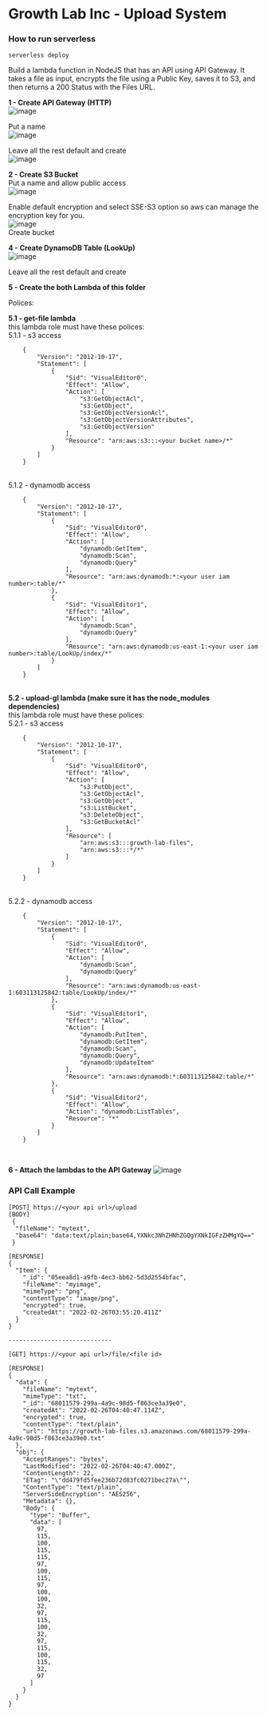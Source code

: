 # Growth Lab Inc - Upload System

### How to run serverless
```
serverless deploy
```

Build a lambda function in NodeJS that has an API using API Gateway. It takes a file as input, encrypts the file using a Public Key, saves it to S3, and then returns a 200 Status with the Files URL.


<b>1 - Create API Gateway (HTTP)</b> <br />
![image](https://user-images.githubusercontent.com/63565773/155828571-53c4ec0b-86c8-4603-80ae-ef211c292f94.png)

Put a name  <br />
![image](https://user-images.githubusercontent.com/63565773/155828579-d4eb7daa-4ae9-4124-a62f-919aa5a74412.png)

Leave all the rest default and create  <br />
![image](https://user-images.githubusercontent.com/63565773/155828588-bdee9e92-1cb2-490c-a315-4df98d353281.png)

<b>2 - Create S3 Bucket</b> <br />
Put a name and allow public access  <br />
![image](https://user-images.githubusercontent.com/63565773/155828597-0ddc7280-4a6e-4ca6-b664-d86881694ca6.png)

Enable default encryption and select SSE-S3 option so aws can manage the encryption key for you.  <br />
![image](https://user-images.githubusercontent.com/63565773/155828604-b310a672-7639-471e-85fb-70bfe39aaeff.png)
 <br />
Create bucket

<b>4 - Create DynamoDB Table (LookUp) </b> <br />
![image](https://user-images.githubusercontent.com/63565773/155828611-ffe159bb-e4a8-4805-b32a-5f211102f37f.png)

Leave all the rest default and create

<b>5 - Create the both Lambda of this folder </b> <br />

Polices:

<b>5.1 - get-file lambda</b> <br />
this lambda role must have these polices: <br />
5.1.1 - s3 access <br />
        
        {
            "Version": "2012-10-17",
            "Statement": [
                {
                    "Sid": "VisualEditor0",
                    "Effect": "Allow",
                    "Action": [
                        "s3:GetObjectAcl",
                        "s3:GetObject",
                        "s3:GetObjectVersionAcl",
                        "s3:GetObjectVersionAttributes",
                        "s3:GetObjectVersion"
                    ],
                    "Resource": "arn:aws:s3:::<your bucket name>/*"
                }
            ]
        }
     
<br />
5.1.2 - dynamodb access <br />
    
        {
            "Version": "2012-10-17",
            "Statement": [
                {
                    "Sid": "VisualEditor0",
                    "Effect": "Allow",
                    "Action": [
                        "dynamodb:GetItem",
                        "dynamodb:Scan",
                        "dynamodb:Query"
                    ],
                    "Resource": "arn:aws:dynamodb:*:<your user iam number>:table/*"
                },
                {
                    "Sid": "VisualEditor1",
                    "Effect": "Allow",
                    "Action": [
                        "dynamodb:Scan",
                        "dynamodb:Query"
                    ],
                    "Resource": "arn:aws:dynamodb:us-east-1:<your user iam number>:table/LookUp/index/*"
                }
            ]
        }
<br />
<b>5.2 - upload-gl lambda (make sure it has the node_modules dependencies) </b> <br />
this lambda role must have these polices: <br />
5.2.1 - s3 access <br />
        
        {
            "Version": "2012-10-17",
            "Statement": [
                {
                    "Sid": "VisualEditor0",
                    "Effect": "Allow",
                    "Action": [
                        "s3:PutObject",
                        "s3:GetObjectAcl",
                        "s3:GetObject",
                        "s3:ListBucket",
                        "s3:DeleteObject",
                        "s3:GetBucketAcl"
                    ],
                    "Resource": [
                        "arn:aws:s3:::growth-lab-files",
                        "arn:aws:s3:::*/*"
                    ]
                }
            ]
        }
<br />
5.2.2 - dynamodb access <br />
        
        {
            "Version": "2012-10-17",
            "Statement": [
                {
                    "Sid": "VisualEditor0",
                    "Effect": "Allow",
                    "Action": [
                        "dynamodb:Scan",
                        "dynamodb:Query"
                    ],
                    "Resource": "arn:aws:dynamodb:us-east-1:603113125842:table/LookUp/index/*"
                },
                {
                    "Sid": "VisualEditor1",
                    "Effect": "Allow",
                    "Action": [
                        "dynamodb:PutItem",
                        "dynamodb:GetItem",
                        "dynamodb:Scan",
                        "dynamodb:Query",
                        "dynamodb:UpdateItem"
                    ],
                    "Resource": "arn:aws:dynamodb:*:603113125842:table/*"
                },
                {
                    "Sid": "VisualEditor2",
                    "Effect": "Allow",
                    "Action": "dynamodb:ListTables",
                    "Resource": "*"
                }
            ]
        }
        
<br />

<b>6 - Attach the lambdas to the API Gateway</b>
![image](https://user-images.githubusercontent.com/63565773/155828838-15b281d8-04a9-40c4-9d3b-7e5ec439380a.png)

### API Call Example
```
[POST] https://<your api url>/upload
[BODY] 
 {
  "fileName": "mytext",
  "base64": "data:text/plain;base64,YXNkc3NhZHNhZGQgYXNkIGFzZHMgYQ=="
 }
 
[RESPONSE]
{
  "Item": {
    "_id": "05eea8d1-a9fb-4ec3-bb62-5d3d2554bfac",
    "fileName": "myimage",
    "mimeType": "png",
    "contentType": "image/png",
    "encrypted": true,
    "createdAt": "2022-02-26T03:55:20.411Z"
  }
}

-----------------------------

[GET] https://<your api url>/file/<file id>

[RESPONSE]
{
  "data": {
    "fileName": "mytext",
    "mimeType": "txt",
    "_id": "68011579-299a-4a9c-98d5-f863ce3a39e0",
    "createdAt": "2022-02-26T04:40:47.114Z",
    "encrypted": true,
    "contentType": "text/plain",
    "url": "https://growth-lab-files.s3.amazonaws.com/68011579-299a-4a9c-98d5-f863ce3a39e0.txt"
  },
  "obj": {
    "AcceptRanges": "bytes",
    "LastModified": "2022-02-26T04:40:47.000Z",
    "ContentLength": 22,
    "ETag": "\"dd479fd5fee236b72d83fc0271bec27a\"",
    "ContentType": "text/plain",
    "ServerSideEncryption": "AES256",
    "Metadata": {},
    "Body": {
      "type": "Buffer",
      "data": [
        97,
        115,
        100,
        115,
        115,
        97,
        100,
        115,
        97,
        100,
        100,
        32,
        97,
        115,
        100,
        32,
        97,
        115,
        100,
        115,
        32,
        97
      ]
    }
  }
}
```


